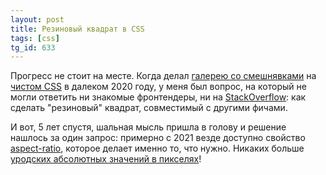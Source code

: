 ```yaml
---
layout: post
title: Резиновый квадрат в CSS
tags: [css]
tg_id: 633
---
```

Прогресс не стоит на месте. Когда делал [галерею со смешнявками](/gags) на [чистом CSS](/2020/05/03/css-impressions.html) в далеком 2020 году, у меня был вопрос, на который не могли ответить ни знакомые фронтендеры, ни на [StackOverflow](https://stackoverflow.com/questions/61466852/make-a-square-element-with-lazy-images-inside/79691833#79691833): как сделать "резиновый" квадрат, совместимый с другими фичами.

И вот, 5 лет спустя, шальная мысль пришла в голову и решение нашлось за один запрос: примерно с 2021 везде доступно свойство [aspect-ratio](https://developer.mozilla.org/en-US/docs/Web/CSS/aspect-ratio), которое делает именно то, что нужно. Никаких больше [уродских абсолютных значений в пикселях](https://github.com/ov7a/ov7a.github.io/commit/da384762d1e5d42dcc7075d9479cdecfd1c0a5c1)!
